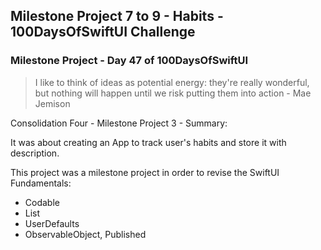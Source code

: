 ## Milestone Project 7 to 9 - Habits - 100DaysOfSwiftUI Challenge

###  Milestone Project - Day 47 of 100DaysOfSwiftUI

> I like to think of ideas as potential energy: they're really wonderful, but nothing will happen until we risk putting them into action - Mae Jemison

Consolidation Four - Milestone Project 3 - Summary:

It was about creating an App to track user's habits and store it with description.

This project was a milestone project in order to revise the SwiftUI Fundamentals:

- Codable
- List
- UserDefaults
- ObservableObject, Published

